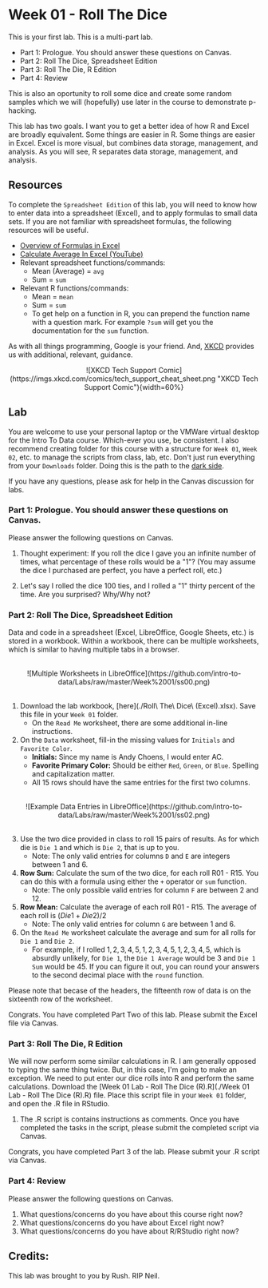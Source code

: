 # Week 01 - Roll The Dice

This is your first lab. This is a multi-part lab. 

- Part 1: Prologue. You should answer these questions on Canvas.
- Part 2: Roll The Dice, Spreadsheet Edition
- Part 3: Roll The Die, R Edition
- Part 4: Review

This is also an oportunity to roll some dice and create some random samples 
which we will (hopefully) use later in the course to demonstrate p-hacking.

This lab has two goals. I want you to get a better idea of how R and
Excel are broadly equivalent. Some things are easier in R. Some things are
easier in Excel. Excel is more visual, but combines data storage, management,
and analysis. As you will see, R separates data storage, management, and 
analysis.

## Resources

To complete the `Spreadsheet Edition` of this lab, you will need to know how to
enter data into a spreadsheet (Excel), and to apply formulas to small data sets.
If you are not familiar with spreadsheet formulas, the following resources will
be useful.

- [Overview of Formulas in Excel](https://support.office.com/en-us/article/Overview-of-formulas-in-Excel-ecfdc708-9162-49e8-b993-c311f47ca173)
- [Calculate Average In Excel (YouTube)](https://www.youtube.com/watch?v=lDjdTQt93Pc)
- Relevant spreadsheet functions/commands:
    - Mean (Average) = `avg`
    - Sum = `sum`
- Relevant R functions/commands:
    - Mean = `mean`
    - Sum = `sum`
    - To get help on a function in R, you can prepend the function name with a
      question mark. For example `?sum` will get you the documentation for the
      `sum` function.

As with all things programming, Google is your friend. And,
[XKCD](https://www.xkcd.com/) provides us with additional, relevant, guidance.

<center>
![XKCD Tech Support Comic](https://imgs.xkcd.com/comics/tech_support_cheat_sheet.png "XKCD Tech Support Comic"){width=60%}
</center>

## Lab

You are welcome to use your personal laptop or the VMWare virtual desktop for
the Intro To Data course. Which-ever you use, be consistent. I also recommend
creating folder for this course with a structure for `Week 01`, `Week 02`, etc.
to manage the scripts from class, lab, etc. Don't just run everything from your
`Downloads` folder. Doing this is the path to the [dark
side](https://starwars.fandom.com/wiki/Dark_side_of_the_Force).

If you have any questions, please ask for help in the Canvas discussion for
labs.

### Part 1: Prologue. You should answer these questions on Canvas.

Please answer the following questions on Canvas.

1. Thought experiment: If you roll the dice I gave you an infinite number of
times, what percentage of these rolls would be a "1"? (You may assume the dice I
purchased are perfect, you have a perfect roll, etc.)

2. Let's say I rolled the dice 100 ties, and I rolled a "1" thirty percent of the time. Are you surprised? Why/Why not?

### Part 2: Roll The Dice, Spreadsheet Edition

Data and code in a spreadsheet (Excel, LibreOffice, Google Sheets, etc.) is
stored in a workbook. Within a workbook, there can be multiple worksheets, which
is similar to having multiple tabs in a browser.

<center><br/>
![Multiple Worksheets in LibreOffice](https://github.com/intro-to-data/Labs/raw/master/Week%2001/ss00.png)
</center><br/>

1. Download the lab workbook, [here](./Roll\ The\ Dice\ (Excel).xlsx). Save this
file in your `Week 01` folder.
   - On the `Read Me` worksheet, there are some additional in-line instructions.
2. On the `Data` worksheet, fill-in the missing values for `Initials` and `Favorite Color`.
   - **Initials:** Since my name is Andy Choens, I would enter AC.
   - **Favorite Primary Color:** Should be either `Red`, `Green`, or `Blue`.
     Spelling and capitalization matter.
   - All 15 rows should have the same entries for the first two columns.

<center><br />    
![Example Data Entries in LibreOffice](https://github.com/intro-to-data/Labs/raw/master/Week%2001/ss02.png)
</center><br />

3. Use the two dice provided in class to roll 15 pairs of results. As for which
die is `Die 1` and which is `Die 2`, that is up to you. 
   - Note: The only valid entries for columns `D` and `E` are integers between 1
   and 6.
4. **Row Sum:** Calculate the sum of the two dice, for each roll R01 - R15. You
can do this with a formula using either the `+` operator or `sum` function.
   - Note: The only possible valid entries for column `F` are between 2 and 12.
5. **Row Mean:** Calculate the average of each roll R01 - R15. The average of
each roll is $(Die 1 + Die 2) / 2$
   - Note: The only valid entries for column `G` are between 1 and 6.
6. On the `Read Me` worksheet calculate the average and sum for all rolls for
`Die 1` and `Die 2`. 
   - For example, if I rolled $1,2,3,4,5,1,2,3,4,5,1,2,3,4,5$, which is absurdly
   unlikely, for `Die 1`, the `Die 1 Average` would be 3 and `Die 1 Sum` would
   be 45. If you can figure it out, you can round your answers to the second
   decimal place with the `round` function.

Please note that becase of the headers, the fifteenth row of data is on the
sixteenth row of the worksheet.

Congrats. You have completed Part Two of this lab. Please submit the Excel file
via Canvas.

### Part 3: Roll The Die, R Edition

We will now perform some similar calculations in R. I am generally opposed to
typing the same thing twice. But, in this case, I'm going to make an exception.
We need to put enter our dice rolls into R and perform the same calculations.
Download the [Week 01 Lab - Roll The Dice (R).R](./Week 01 Lab - Roll The Dice
(R).R) file. Place this script file in your `Week 01` folder, and open the .R file
in RStudio.

1. The .R script is contains instructions as comments. Once you have completed
the tasks in the script, please submit the completed script via Canvas.

Congrats, you have completed Part 3 of the lab. Please submit your .R script via
Canvas.

### Part 4: Review

Please answer the following questions on Canvas.

1. What questions/concerns do you have about this course right now?
2. What questions/concerns do you have about Excel right now?
3. What questions/concerns do you have about R/RStudio right now?

## Credits:

This lab was brought to you by Rush. RIP Neil.